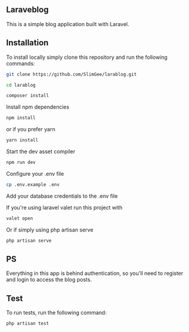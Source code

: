 ## Laraveblog

This is a simple blog application built with Laravel. 

## Installation
To install locally simply clone this repository and run the following commands:
```bash
git clone https://github.com/SlimGee/larablog.git
``` 
```bash
cd larablog
```
```bash
composer install
```

Install npm dependencies
```bash
npm install
```

or if you prefer yarn
```bash
yarn install
```

Start the dev asset compiler
```bash
npm run dev
```

Configure your .env file
```bash
cp .env.example .env
```

Add your database credentials to the .env file

If you're using laravel valet run this project with
```bash
valet open
```

Or if simply using php artisan serve
```bash
php artisan serve
```


## PS
Everything in this app is behind authentication, so you'll need to register and login to access the blog posts. 

## Test
To run tests, run the following command:
```bash
php artisan test
```


